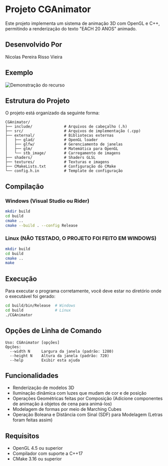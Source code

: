 # Projeto CGAnimator

Este projeto implementa um sistema de animação 3D com OpenGL e C++, permitindo a renderização do texto "EACH 20 ANOS" animado.

## Desenvolvido Por

Nicolas Pereira Risso Vieira

## Exemplo

![Demonstração do recurso](./_example/videoexemplo.gif)


## Estrutura do Projeto

O projeto está organizado da seguinte forma:
```
CGAnimator/
├── include/              # Arquivos de cabeçalho (.h)
├── src/                  # Arquivos de implementação (.cpp)
├── external/             # Bibliotecas externas
│   ├── glad/             # OpenGL loader
│   ├── glfw/             # Gerenciamento de janelas
│   ├── glm/              # Matemática para OpenGL
│   └── stb_image/        # Carregamento de imagens
├── shaders/              # Shaders GLSL
├── textures/             # Texturas e imagens
├── CMakeLists.txt        # Configuração do CMake
└── config.h.in           # Template de configuração
```

## Compilação

### Windows (Visual Studio ou Rider)
```bash
mkdir build
cd build
cmake ..
cmake --build . --config Release
```

### Linux (NÃO TESTADO, O PROJETO FOI FEITO EM WINDOWS)
```bash
mkdir build
cd build
cmake ..
make
```

## Execução

Para executar o programa corretamente, você deve estar no diretório onde o executável foi gerado:
```bash
cd build/bin/Release  # Windows
cd build              # Linux
./CGAnimator
```

## Opções de Linha de Comando

```
Uso: CGAnimator [opções]
Opções:
  --width N     Largura da janela (padrão: 1280)
  --height N    Altura da janela (padrão: 720)
  --help        Exibir esta ajuda
```

## Funcionalidades

- Renderização de modelos 3D
- Iluminação dinâmica com luzes que mudam de cor e de posição
- Operações Geométricas feitas por Composição (Adicione  componentes de animação á objetos de cena para animá-los)
- Modelagem de formas por meio de Marching Cubes
- Operação Boleana e Distãncia com Sinal (SDF) para Modelagem (Letras foram feitas assim)

## Requisitos

- OpenGL 4.5 ou superior
- Compilador com suporte a C++17
- CMake 3.16 ou superior
